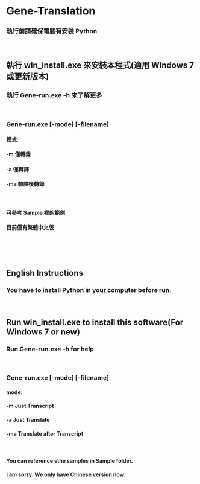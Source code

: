 # Gene-Translation
### 執行前請確保電腦有安裝 Python

<br>

## 執行 win_install.exe 來安裝本程式(適用 Windows 7 或更新版本)
### 執行 Gene-run.exe -h 來了解更多

<br>

### Gene-run.exe [-mode] [-filename]
#### 模式:
#### -m 僅轉錄
#### -a 僅轉譯
#### -ma 轉譯後轉錄

<br>

#### 可參考 Sample 裡的範例
#### 目前僅有繁體中文版

<br>
<br>
<br>

## English Instructions

### You have to install Python in your computer before run.

<br>

## Run win_install.exe to install this software(For Windows 7 or new)
### Run Gene-run.exe -h for help

<br>

### Gene-run.exe [-mode] [-filename]
#### mode:
#### -m Just Transcript
#### -a Just Translate
#### -ma Translate after Transcript

<br>

#### You can reference sthe samples in Sample folder.
#### I am sorry. We only have Chinese version now.

